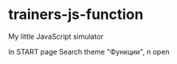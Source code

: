 # trainers-js-function
My little JavaScript simulator

In START page Search theme "Функции", n open
